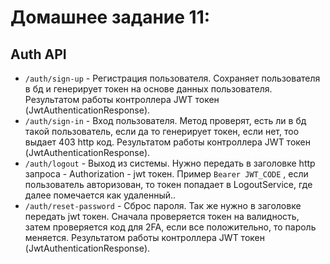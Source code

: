 # Домашнее задание 11:


## Auth API
- `/auth/sign-up` - Регистрация пользователя. Сохраняет пользователя в бд и генерирует токен на основе данных пользователя. Результатом работы контроллера JWT токен (JwtAuthenticationResponse).
- `/auth/sign-in` - Вход пользователя. Метод проверят, есть ли в бд такой пользователь, если да то генерирует токен, если нет, тоо выдает 403 http код. Результатом работы контроллера JWT токен (JwtAuthenticationResponse).
- `/auth/logout` - Выход из системы. Нужно передать в заголовке http запроса - Authorization - jwt токен. Пример `Bearer JWT_CODE` , если пользователь авторизован, то токен попадает в LogoutService, где далее помечается как удаленный..
- `/auth/reset-password` - Сброс пароля. Так же нужно в заголовке передать jwt токен.  Сначала проверяется токен на валидность, затем проверяется код для 2FA, если все положительно, то пароль меняется. Результатом работы контроллера JWT токен (JwtAuthenticationResponse).
